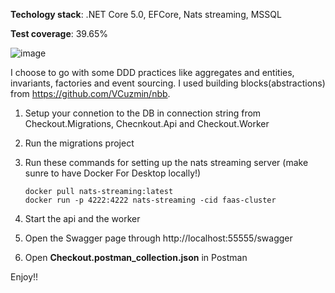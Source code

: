 
**Techology stack**: .NET Core 5.0, EFCore, Nats streaming, MSSQL

**Test coverage**: 39.65%

![image](https://user-images.githubusercontent.com/40390118/151759559-1a1abc36-b069-47d5-a8da-d75ae2196291.png)

I choose to go with some DDD practices like aggregates and entities, invariants, factories and event sourcing. I used building blocks(abstractions) from https://github.com/VCuzmin/nbb.

1. Setup your connetion to the DB in connection string from Checkout.Migrations, Checnkout.Api and Checkout.Worker
2. Run the migrations project
3. Run these commands for setting up the nats streaming server (make sunre to have Docker For Desktop locally!)

      ```
      docker pull nats-streaming:latest
      docker run -p 4222:4222 nats-streaming -cid faas-cluster
      ```
      
 4. Start the api and the worker
 5. Open the Swagger page through http://localhost:55555/swagger
 6. Open **Checkout.postman_collection.json** in Postman

Enjoy!!
